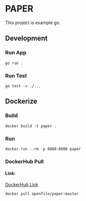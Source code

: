 # PAPER
This project is example go.

## Development

### Run App
```
go run .
```

### Run Test
```
go test -v ./...
```

## Dockerize

### Build
```
docker build -t paper .
```

### Run
```
docker run --rm -p 8080:8080 paper
```

### DockerHub Pull

#### Link:
[DockerHub Link](https://hub.docker.com/r/openfile/paper)

```
docker pull openfile/paper:master
```
